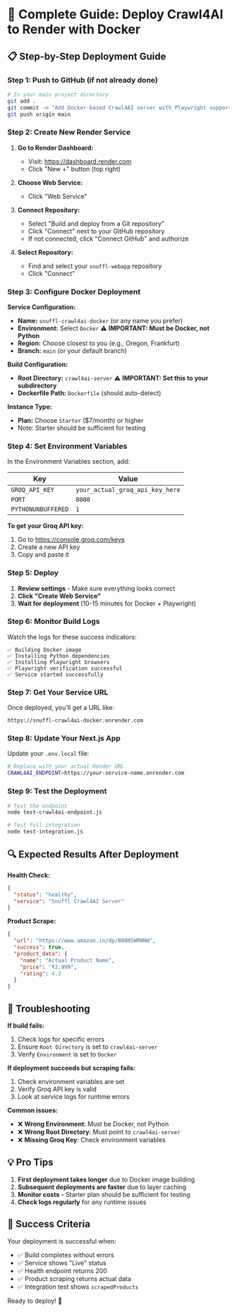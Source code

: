 # 🚀 Complete Guide: Deploy Crawl4AI to Render with Docker

## 📋 Step-by-Step Deployment Guide

### **Step 1: Push to GitHub (if not already done)**

```bash
# In your main project directory
git add .
git commit -m "Add Docker-based Crawl4AI server with Playwright support"
git push origin main
```

### **Step 2: Create New Render Service**

1. **Go to Render Dashboard:**
   - Visit: https://dashboard.render.com
   - Click "New +" button (top right)

2. **Choose Web Service:**
   - Click "Web Service"

3. **Connect Repository:**
   - Select "Build and deploy from a Git repository"
   - Click "Connect" next to your GitHub repository
   - If not connected, click "Connect GitHub" and authorize

4. **Select Repository:**
   - Find and select your `snuffl-webapp` repository
   - Click "Connect"

### **Step 3: Configure Docker Deployment**

**Service Configuration:**
- **Name:** `snuffl-crawl4ai-docker` (or any name you prefer)
- **Environment:** Select `Docker` ⚠️ **IMPORTANT: Must be Docker, not Python**
- **Region:** Choose closest to you (e.g., Oregon, Frankfurt)
- **Branch:** `main` (or your default branch)

**Build Configuration:**
- **Root Directory:** `crawl4ai-server` ⚠️ **IMPORTANT: Set this to your subdirectory**
- **Dockerfile Path:** `Dockerfile` (should auto-detect)

**Instance Type:**
- **Plan:** Choose `Starter` ($7/month) or higher
- Note: Starter should be sufficient for testing

### **Step 4: Set Environment Variables**

In the Environment Variables section, add:

| Key | Value |
|-----|-------|
| `GROQ_API_KEY` | `your_actual_groq_api_key_here` |
| `PORT` | `8000` |
| `PYTHONUNBUFFERED` | `1` |

**To get your Groq API key:**
1. Go to https://console.groq.com/keys
2. Create a new API key
3. Copy and paste it

### **Step 5: Deploy**

1. **Review settings** - Make sure everything looks correct
2. **Click "Create Web Service"**
3. **Wait for deployment** (10-15 minutes for Docker + Playwright)

### **Step 6: Monitor Build Logs**

Watch the logs for these success indicators:
```
✅ Building Docker image
✅ Installing Python dependencies
✅ Installing Playwright browsers
✅ Playwright verification successful
✅ Service started successfully
```

### **Step 7: Get Your Service URL**

Once deployed, you'll get a URL like:
```
https://snuffl-crawl4ai-docker.onrender.com
```

### **Step 8: Update Your Next.js App**

Update your `.env.local` file:
```bash
# Replace with your actual Render URL
CRAWL4AI_ENDPOINT=https://your-service-name.onrender.com
```

### **Step 9: Test the Deployment**

```bash
# Test the endpoint
node test-crawl4ai-endpoint.js

# Test full integration
node test-integration.js
```

## 🔍 **Expected Results After Deployment**

**Health Check:**
```json
{
  "status": "healthy",
  "service": "Snuffl Crawl4AI Server"
}
```

**Product Scrape:**
```json
{
  "url": "https://www.amazon.in/dp/B08N5WRWNW",
  "success": true,
  "product_data": {
    "name": "Actual Product Name",
    "price": "₹2,999",
    "rating": 4.3
  }
}
```

## 🚨 **Troubleshooting**

**If build fails:**
1. Check logs for specific errors
2. Ensure `Root Directory` is set to `crawl4ai-server`
3. Verify `Environment` is set to `Docker`

**If deployment succeeds but scraping fails:**
1. Check environment variables are set
2. Verify Groq API key is valid
3. Look at service logs for runtime errors

**Common issues:**
- ❌ **Wrong Environment**: Must be Docker, not Python
- ❌ **Wrong Root Directory**: Must point to `crawl4ai-server`
- ❌ **Missing Groq Key**: Check environment variables

## 💡 **Pro Tips**

1. **First deployment takes longer** due to Docker image building
2. **Subsequent deployments are faster** due to layer caching
3. **Monitor costs** - Starter plan should be sufficient for testing
4. **Check logs regularly** for any runtime issues

## 🎯 **Success Criteria**

Your deployment is successful when:
- ✅ Build completes without errors
- ✅ Service shows "Live" status
- ✅ Health endpoint returns 200
- ✅ Product scraping returns actual data
- ✅ Integration test shows `scrapedProducts`

Ready to deploy! 🚀
